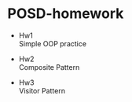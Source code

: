 # POSD-homework

- Hw1  
 Simple OOP practice
  
- Hw2  
 Composite Pattern
  
- Hw3  
 Visitor Pattern
